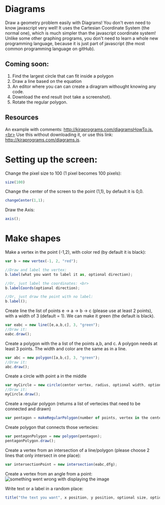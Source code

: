 # Diagrams
Draw a geometry problem easily with Diagrams! You don't even need to know javascript very well! It uses the Cartesian Coordinate System (the normal one), which is much simpler than the javascript coordinate system! Unlike some other graphing programs, you don't need to learn a whole new programming language, because it is just part of javascript (the most common programming language on gitHub).
## Coming soon: <br>
1. Find the largest circle that can fit inside a polygon
2. Draw a line based on the equation
3. An editor where you can can create a diragram withought knowing any code.
4. Download the end result (not take a screenshot).
5. Rotate the regular polygon.
## Resources
An example with comments: http://kiraprograms.com/diagramsHowTo.js.<br>
Use this without downloading it, or use this link: http://kiraprograms.com/diagrams.js.

# Setting up the screen:
Change the pixel size to 100 (1 pixel becomes 100 pixels): <br>
```javascript
size(100)
```

Change the center of the screen to the point (1,1), by default it is 0,0.<br>
```javascript
changeCenter(1,1);
```

Draw the Axis: <br>
```javascript
axis();
```

# Make shapes
Make a vertex in the point (-1,2), with color red (by default it is black):<br>
```javascript
var b = new vertex(-1, 2, "red");

//Draw and label the vertex:
b.label(what you want to label it as, optional direction);

//Or, just label the coordinates: <br>
b.labelCoords(optional direction);

//Or, just draw the point with no label:
b.label();
```

Create line the list of points e -> a -> b -> c (please use at least 2 points), with a width of 3 (default = 1). We can make it green (the default is black).
```javascript
var eabc = new line([e,a,b,c], 3, "green");
//Draw it:
eabc.draw();
```

Create a polygon with the a list of the points a,b, and c. A polygon needs at least 3 points. The width and color are the same as in a line.<br>
```javascript
var abc = new polygon([a,b,c], 3, "green");
//Draw it:
abc.draw();
```

Create a circle with point a in the middle <br>
```javascript
var myCircle = new circle(center vertex, radius, optional width, optional color);
//Draw it:
myCircle.draw();
```

Create a regular polygon (returns a list of vertecies that need to be connected and drawn)<br>
```javascript
var pentagon = makeRegularPolygon(number of points, vertex in the center, the distance between 2 points);
```
Create polygon that connects those vertecies:<br>
```javascript
var pentagonPolygon = new polygon(pentagon);
pentagonPolygon.draw();
```

Create a vertex from an intersection of a line/polygon (please choose 2 lines that only intersect in one place):
```javascript
var intersectionPoint = new intersection(eabc,dfg);
```

Create a vertex from an angle from a point:
![something went wrong with displaying the image](http://kiraprograms.com/diagramsPicture.png)

Write text or a label in a random place:
```javascript
title("the text you want", x position, y position, optional size, optional color
```
